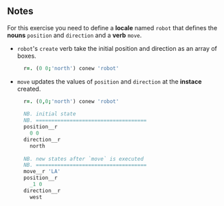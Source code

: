## Notes

For this exercise you need to define a **locale** named `robot` that defines the **nouns** `position` and `direction` and a **verb** `move`.

- `robot`'s `create` verb take the initial position and direction as an array of boxes.
    
    ```j
      r=. (0 0;'north') conew 'robot'
    ```
- `move` updates the values of `position` and `direction` at the **instace** created.
    ```j
      r=. (0,0;'north') conew 'robot'
      
      NB. initial state
      NB. ====================================
      position__r
        0 0
      direction__r
        north
      
      NB. new states after `move` is executed 
      NB. ====================================
      move__r 'LA'
      position__r
        _1 0
      direction__r
        west      
    ```
